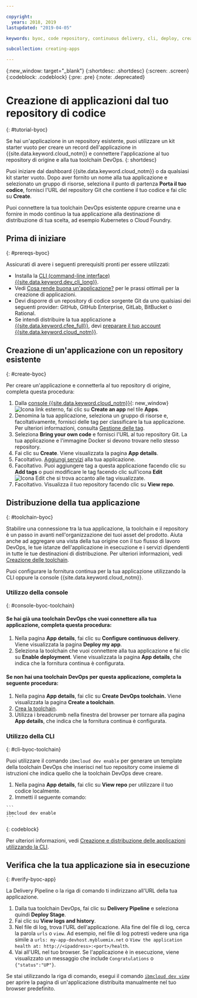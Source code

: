 ```yaml
---

copyright:
  years: 2018, 2019
lastupdated: "2019-04-05"

keywords: byoc, code repository, continuous delivery, cli, deploy, create app custom repo, custom repo, existing repo, custom code

subcollection: creating-apps

---
```


{:new_window: target="_blank"}
{:shortdesc: .shortdesc}
{:screen: .screen}
{:codeblock: .codeblock}
{:pre: .pre}
{:note: .deprecated}

# Creazione di applicazioni dal tuo repository di codice
{: #tutorial-byoc}

Se hai un'applicazione in un repository esistente, puoi utilizzare un kit starter vuoto per creare un record dell'applicazione in {{site.data.keyword.cloud_notm}} e connettere l'applicazione al tuo repository di origine e alla tua toolchain DevOps.
{: shortdesc}

Puoi iniziare dal dashboard {{site.data.keyword.cloud_notm}} o da qualsiasi kit starter vuoto. Dopo aver fornito un nome alla tua applicazione e selezionato un gruppo di risorse, seleziona il punto di partenza **Porta il tuo codice**, fornisci l'URL del repository Git che contiene il tuo codice e fai clic su **Create**.

Puoi connettere la tua toolchain DevOps esistente oppure crearne una e fornire in modo continuo la tua applicazione alla destinazione di distribuzione di tua scelta, ad esempio Kubernetes o Cloud Foundry.

## Prima di iniziare
{: #prereqs-byoc}

Assicurati di avere i seguenti prerequisiti pronti per essere utilizzati:

 * Installa la [CLI (command-line interface) {{site.data.keyword.dev_cli_long}}](/docs/cli?topic=cloud-cli-ibmcloud-cli).
 * Vedi [Cosa rende buona un'applicazione?](/docs/apps?topic=creating-apps-best-practice) per le prassi ottimali per la creazione di applicazioni.
 * Devi disporre di un repository di codice sorgente Git da uno qualsiasi dei seguenti provider: GitHub, GitHub Enterprise, GitLab, BitBucket o Rational.
 * Se intendi distribuire la tua applicazione a [{{site.data.keyword.cfee_full}}](/docs/cloud-foundry?topic=cloud-foundry-about), devi [preparare il tuo account {{site.data.keyword.cloud_notm}}](/docs/cloud-foundry?topic=cloud-foundry-prepare).

## Creazione di un'applicazione con un repository esistente
{: #create-byoc}

Per creare un'applicazione e connetterla al tuo repository di origine, completa questa procedura:

1. Dalla [console {{site.data.keyword.cloud_notm}}](https://{DomainName}){: new_window} ![Icona link esterno](../../icons/launch-glyph.svg "Icona link esterno"), fai clic su **Create an app** nel tile **Apps**.
2. Denomina la tua applicazione, seleziona un gruppo di risorse e, facoltativamente, fornisci delle tag per classificare la tua applicazione. Per ulteriori informazioni, consulta [Gestione delle tag](/docs/resources?topic=resources-tag).
3. Seleziona **Bring your own code** e fornisci l'URL al tuo repository Git. La tua applicazione e l'immagine Docker si devono trovare nello stesso repository.
4. Fai clic su **Create**. Viene visualizzata la pagina **App details**.
5. Facoltativo. [Aggiungi servizi](/docs/apps?topic=creating-apps-add-resource) alla tua applicazione.
6. Facoltativo. Puoi aggiungere tag a questa applicazione facendo clic su **Add tags** o puoi modificare le tag facendo clic sull'icona **Edit** ![Icona Edit](../../icons/edit-tagging.svg) che si trova accanto alle tag visualizzate.
7. Facoltativo. Visualizza il tuo repository facendo clic su **View repo**.

## Distribuzione della tua applicazione
{: #toolchain-byoc}

Stabilire una connessione tra la tua applicazione, la toolchain e il repository è un passo in avanti nell'organizzazione dei tuoi asset del prodotto. Aiuta anche ad aggregare una vista della tua origine con il tuo flusso di lavoro DevOps, le tue istanze dell'applicazione in esecuzione e i servizi dipendenti in tutte le tue destinazioni di distribuzione. Per ulteriori informazioni, vedi [Creazione delle toolchain](/docs/services/ContinuousDelivery?topic=ContinuousDelivery-toolchains_getting_started).

Puoi configurare la fornitura continua per la tua applicazione utilizzando la CLI oppure la console {{site.data.keyword.cloud_notm}}.

### Utilizzo della console
{: #console-byoc-toolchain}

#### Se hai già una toolchain DevOps che vuoi connettere alla tua applicazione, completa questa procedura:

1. Nella pagina **App details**, fai clic su **Configure continuous delivery**. Viene visualizzata la pagina **Deploy my app**.
2. Seleziona la toolchain che vuoi connettere alla tua applicazione e fai clic su **Enable deployment**. Viene visualizzata la pagina **App details**, che indica che la fornitura continua è configurata.

#### Se non hai una toolchain DevOps per questa applicazione, completa la seguente procedura:

1. Nella pagina **App details**, fai clic su **Create DevOps toolchain.** Viene visualizzata la pagina **Create a toolchain**.
2. [Crea la toolchain](/docs/services/ContinuousDelivery?topic=ContinuousDelivery-toolchains_getting_started).
3. Utilizza i breadcrumb nella finestra del browser per tornare alla pagina **App details**, che indica che la fornitura continua è configurata.

### Utilizzo della CLI
{: #cli-byoc-toolchain}

Puoi utilizzare il comando `ibmcloud dev enable` per generare un template della toolchain DevOps che inserisci nel tuo repository come insieme di istruzioni che indica quello che la toolchain DevOps deve creare. 

  1. Nella pagina **App details**, fai clic su **View repo** per utilizzare il tuo codice localmente.
  2. Immetti il seguente comando:
    
    ```
    ibmcloud dev enable
    ```
   {: codeblock}

Per ulteriori informazioni, vedi [Creazione e distribuzione delle applicazioni utilizzando la CLI](/docs/apps?topic=creating-apps-create-deploy-app-cli).

## Verifica che la tua applicazione sia in esecuzione
{: #verify-byoc-app}

La Delivery Pipeline o la riga di comando ti indirizzano all'URL della tua applicazione.

1. Dalla tua toolchain DevOps, fai clic su **Delivery Pipeline** e seleziona quindi **Deploy Stage**.
2. Fai clic su **View logs and history**.
3. Nel file di log, trova l'URL dell'applicazione. Alla fine del file di log, cerca la parola `urls` o `view`. Ad esempio, nel file di log potresti vedere una riga simile a `urls: my-app-devhost.mybluemix.net` o `View the application health at: http://<ipaddress>:<port>/health`.
4. Vai all'URL nel tuo browser. Se l'applicazione è in esecuzione, viene visualizzato un messaggio che include `Congratulations` o `{"status":"UP"}`.

Se stai utilizzando la riga di comando, esegui il comando [`ibmcloud dev view`](/docs/cli/idt?topic=cloud-cli-idt-cli#view) per aprire la pagina di un'applicazione distribuita manualmente nel tuo browser predefinito.
